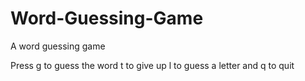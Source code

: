 # Word-Guessing-Game
A word guessing game

Press g to guess the word
t to give up
l to guess a letter
and q to quit
